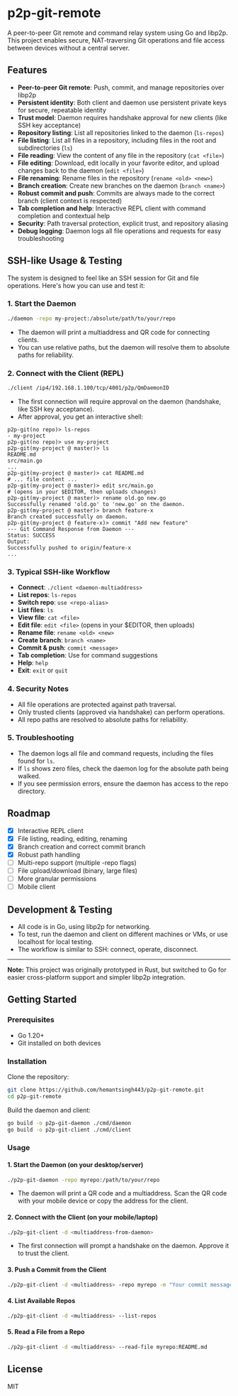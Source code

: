 # p2p-git-remote

A peer-to-peer Git remote and command relay system using Go and libp2p. This project enables secure, NAT-traversing Git operations and file access between devices without a central server.

## Features

- **Peer-to-peer Git remote**: Push, commit, and manage repositories over libp2p
- **Persistent identity**: Both client and daemon use persistent private keys for secure, repeatable identity
- **Trust model**: Daemon requires handshake approval for new clients (like SSH key acceptance)
- **Repository listing**: List all repositories linked to the daemon (`ls-repos`)
- **File listing**: List all files in a repository, including files in the root and subdirectories (`ls`)
- **File reading**: View the content of any file in the repository (`cat <file>`) 
- **File editing**: Download, edit locally in your favorite editor, and upload changes back to the daemon (`edit <file>`) 
- **File renaming**: Rename files in the repository (`rename <old> <new>`) 
- **Branch creation**: Create new branches on the daemon (`branch <name>`) 
- **Robust commit and push**: Commits are always made to the correct branch (client context is respected)
- **Tab completion and help**: Interactive REPL client with command completion and contextual help
- **Security**: Path traversal protection, explicit trust, and repository aliasing
- **Debug logging**: Daemon logs all file operations and requests for easy troubleshooting

## SSH-like Usage & Testing

The system is designed to feel like an SSH session for Git and file operations. Here's how you can use and test it:

### 1. Start the Daemon

```sh
./daemon -repo my-project:/absolute/path/to/your/repo
```
- The daemon will print a multiaddress and QR code for connecting clients.
- You can use relative paths, but the daemon will resolve them to absolute paths for reliability.

### 2. Connect with the Client (REPL)

```sh
./client /ip4/192.168.1.100/tcp/4001/p2p/QmDaemonID
```
- The first connection will require approval on the daemon (handshake, like SSH key acceptance).
- After approval, you get an interactive shell:

```
p2p-git(no repo)> ls-repos
- my-project
p2p-git(no repo)> use my-project
p2p-git(my-project @ master)> ls
README.md
src/main.go
...
p2p-git(my-project @ master)> cat README.md
# ... file content ...
p2p-git(my-project @ master)> edit src/main.go
# (opens in your $EDITOR, then uploads changes)
p2p-git(my-project @ master)> rename old.go new.go
Successfully renamed 'old.go' to 'new.go' on the daemon.
p2p-git(my-project @ master)> branch feature-x
Branch created successfully on daemon.
p2p-git(my-project @ feature-x)> commit "Add new feature"
--- Git Command Response from Daemon ---
Status: SUCCESS
Output:
Successfully pushed to origin/feature-x
...
```

### 3. Typical SSH-like Workflow

- **Connect**: `./client <daemon-multiaddress>`
- **List repos**: `ls-repos`
- **Switch repo**: `use <repo-alias>`
- **List files**: `ls`
- **View file**: `cat <file>`
- **Edit file**: `edit <file>` (opens in your $EDITOR, then uploads)
- **Rename file**: `rename <old> <new>`
- **Create branch**: `branch <name>`
- **Commit & push**: `commit <message>`
- **Tab completion**: Use <TAB> for command suggestions
- **Help**: `help`
- **Exit**: `exit` or `quit`

### 4. Security Notes
- All file operations are protected against path traversal.
- Only trusted clients (approved via handshake) can perform operations.
- All repo paths are resolved to absolute paths for reliability.

### 5. Troubleshooting
- The daemon logs all file and command requests, including the files found for `ls`.
- If `ls` shows zero files, check the daemon log for the absolute path being walked.
- If you see permission errors, ensure the daemon has access to the repo directory.

## Roadmap
- [x] Interactive REPL client
- [x] File listing, reading, editing, renaming
- [x] Branch creation and correct commit branch
- [x] Robust path handling
- [ ] Multi-repo support (multiple -repo flags)
- [ ] File upload/download (binary, large files)
- [ ] More granular permissions
- [ ] Mobile client

## Development & Testing
- All code is in Go, using libp2p for networking.
- To test, run the daemon and client on different machines or VMs, or use localhost for local testing.
- The workflow is similar to SSH: connect, operate, disconnect.

---

**Note:** This project was originally prototyped in Rust, but switched to Go for easier cross-platform support and simpler libp2p integration.

## Getting Started

### Prerequisites
- Go 1.20+
- Git installed on both devices

### Installation
Clone the repository:
```sh
git clone https://github.com/hemantsingh443/p2p-git-remote.git
cd p2p-git-remote
```
Build the daemon and client:
```sh
go build -o p2p-git-daemon ./cmd/daemon
go build -o p2p-git-client ./cmd/client
```

### Usage
#### 1. Start the Daemon (on your desktop/server)
```sh
./p2p-git-daemon -repo myrepo:/path/to/your/repo
```
- The daemon will print a QR code and a multiaddress. Scan the QR code with your mobile device or copy the address for the client.

#### 2. Connect with the Client (on your mobile/laptop)
```sh
./p2p-git-client -d <multiaddress-from-daemon>
```
- The first connection will prompt a handshake on the daemon. Approve it to trust the client.

#### 3. Push a Commit from the Client
```sh
./p2p-git-client -d <multiaddress> -repo myrepo -m "Your commit message" -b main
```

#### 4. List Available Repos
```sh
./p2p-git-client -d <multiaddress> --list-repos
```

#### 5. Read a File from a Repo
```sh
./p2p-git-client -d <multiaddress> --read-file myrepo:README.md
```

## License
MIT 